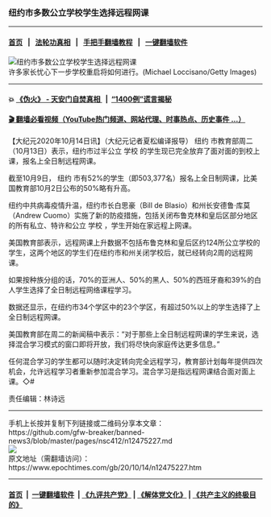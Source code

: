 ### 纽约市多数公立学校学生选择远程网课
------------------------

#### [首页](https://github.com/gfw-breaker/banned-news3/blob/master/README.md) &nbsp;&nbsp;|&nbsp;&nbsp; [法轮功真相](https://github.com/begood0513/basic/blob/master/README.md)  &nbsp;&nbsp;|&nbsp;&nbsp; [手把手翻墙教程](https://github.com/gfw-breaker/guides/wiki)  &nbsp;&nbsp;|&nbsp;&nbsp; [一键翻墙软件](https://github.com/gfw-breaker/nogfw/blob/master/README.md)  



<div><img alt="纽约市多数公立学校学生选择远程网课" class="attachment-djy_600_400 size-djy_600_400 wp-post-image" src="https://i.epochtimes.com/assets/uploads/2020/07/b0e521147c505e2adcb84c989f5af288-600x400.jpg"/>
<div class="caption">
 许多家长忧心下一步学校重启将如何进行。(Michael Loccisano/Getty Images)
</div></div><hr/>

#### 💥 [《伪火》 - 天安门自焚真相 ](http://158.247.195.190:10000/videos/blog/weihuo.html)&nbsp; |&nbsp; [“1400例”谎言揭秘  ](http://158.247.195.190:10000/videos/blog/jiexi1400.html)

#### [ 🎬  翻墙必看视频（YouTube热门频道、网站代理、时事热点、历史事件 ...）](https://github.com/gfw-breaker/links/blob/master/banned.md)

<div><p>
 【大纪元2020年10月14日讯】（大纪元记者夏松编译报导）
 <ok href="https://www.epochtimes.com/gb/tag/%E7%BA%BD%E7%BA%A6.html">
  纽约
 </ok>
 市教育部周二（10月13日）表示，纽约市过半公立
 <ok href="https://www.epochtimes.com/gb/tag/%E5%AD%A6%E6%A0%A1.html">
  学校
 </ok>
 的学生现已完全放弃了面对面的到校上课，报名上全日制远程网课。
</p>
<p>
 截至10月9日，
 <ok href="https://www.epochtimes.com/gb/tag/%E7%BA%BD%E7%BA%A6.html">
  纽约
 </ok>
 市有52%的学生（即503,377名）报名上全日制网课，比美国教育部10月2日公布的50%略有升高。
</p>
<p>
 纽约中共病毒疫情升温，纽约市长白思豪（Bill de Blasio）和州长安德鲁‧库莫（Andrew Cuomo）实施了新的防疫措施，包括关闭布鲁克林和皇后区部分地区的所有私立、特许和公立
 <ok href="https://www.epochtimes.com/gb/tag/%E5%AD%A6%E6%A0%A1.html">
  学校
 </ok>
 ，学生开始在家远程上网课。
</p>
<p>
 美国教育部表示，远程网课上升数据不包括布鲁克林和皇后区约124所公立学校的学生，这两个地区的学生们在纽约市和州关闭学校后，就已经转向2周的远程网课。
</p>
<p>
 如果按种族分组的话，70%的亚洲人、50%的黑人、50%的西班牙裔和39%的白人学生选择了全日制远程网络课程学习。
</p>
<p>
 数据还显示，在纽约市34个学区中的23个学区，有超过50%以上的学生选择了上全日制远程网课。
</p>
<p>
 美国教育部在周二的新闻稿中表示：“对于那些上全日制远程网课的学生来说，选择混合学习模式的窗口即将开放，我们将尽快向家庭传达更多信息。”
</p>
<p>
 任何混合学习的学生都可以随时决定转向完全远程学习，教育部计划每年提供四次机会，允许远程学习者重新参加混合学习。混合学习是指远程网课结合面对面上课。◇#
</p>
<p>
 责任编辑：林诗远
</p>
</div>
<hr/>
手机上长按并复制下列链接或二维码分享本文章：<br/>
https://github.com/gfw-breaker/banned-news3/blob/master/pages/nsc412/n12475227.md <br/>
<a href='https://github.com/gfw-breaker/banned-news3/blob/master/pages/nsc412/n12475227.md'><img src='https://github.com/gfw-breaker/banned-news3/blob/master/pages/nsc412/n12475227.md.png'/></a> <br/>
原文地址（需翻墙访问）：https://www.epochtimes.com/gb/20/10/14/n12475227.htm


------------------------
#### [首页](https://github.com/gfw-breaker/banned-news3/blob/master/README.md) &nbsp;|&nbsp; [一键翻墙软件](https://github.com/gfw-breaker/nogfw/blob/master/README.md) &nbsp;| [《九评共产党》](https://github.com/gfw-breaker/9ping.md/blob/master/README.md#九评之一评共产党是什么) | [《解体党文化》](https://github.com/gfw-breaker/jtdwh.md/blob/master/README.md) | [《共产主义的终极目的》](https://github.com/gfw-breaker/gczydzjmd.md/blob/master/README.md)


<img src='http://gfw-breaker.win/banned-news3/pages/nsc412/n12475227.md' width='0px' height='0px'/>